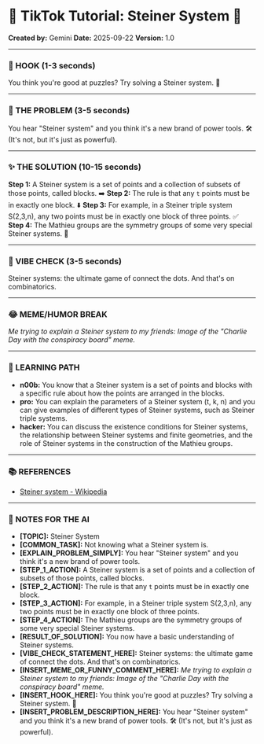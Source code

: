 
# 🎵 TikTok Tutorial: Steiner System 🎵

**Created by:** Gemini
**Date:** 2025-09-22
**Version:** 1.0

---

### 🤩 HOOK (1-3 seconds)

You think you're good at puzzles? Try solving a Steiner system. 🤯

---

### 🤔 THE PROBLEM (3-5 seconds)

You hear "Steiner system" and you think it's a new brand of power tools. 🛠️ (It's not, but it's just as powerful).

---

### ✨ THE SOLUTION (10-15 seconds)

**Step 1:** A Steiner system is a set of points and a collection of subsets of those points, called blocks. ➡️
**Step 2:** The rule is that any `t` points must be in exactly one block. ⬇️
**Step 3:** For example, in a Steiner triple system S(2,3,n), any two points must be in exactly one block of three points. ✅
**Step 4:** The Mathieu groups are the symmetry groups of some very special Steiner systems. 🎉

---

### 💅 VIBE CHECK (3-5 seconds)

Steiner systems: the ultimate game of connect the dots. And that's on combinatorics.

---

### 😂 MEME/HUMOR BREAK

*Me trying to explain a Steiner system to my friends:*
*Image of the "Charlie Day with the conspiracy board" meme.*

---

### 🧠 LEARNING PATH

*   **n00b:** You know that a Steiner system is a set of points and blocks with a specific rule about how the points are arranged in the blocks.
*   **pro:** You can explain the parameters of a Steiner system (t, k, n) and you can give examples of different types of Steiner systems, such as Steiner triple systems.
*   **hacker:** You can discuss the existence conditions for Steiner systems, the relationship between Steiner systems and finite geometries, and the role of Steiner systems in the construction of the Mathieu groups.

---

### 📚 REFERENCES

*   [Steiner system - Wikipedia](https://en.wikipedia.org/wiki/Steiner_system)

---

### 📝 NOTES FOR THE AI

*   **[TOPIC]:** Steiner System
*   **[COMMON_TASK]:** Not knowing what a Steiner system is.
*   **[EXPLAIN_PROBLEM_SIMPLY]:** You hear "Steiner system" and you think it's a new brand of power tools.
*   **[STEP_1_ACTION]:** A Steiner system is a set of points and a collection of subsets of those points, called blocks.
*   **[STEP_2_ACTION]:** The rule is that any `t` points must be in exactly one block.
*   **[STEP_3_ACTION]:** For example, in a Steiner triple system S(2,3,n), any two points must be in exactly one block of three points.
*   **[STEP_4_ACTION]:** The Mathieu groups are the symmetry groups of some very special Steiner systems.
*   **[RESULT_OF_SOLUTION]:** You now have a basic understanding of Steiner systems.
*   **[VIBE_CHECK_STATEMENT_HERE]:** Steiner systems: the ultimate game of connect the dots. And that's on combinatorics.
*   **[INSERT_MEME_OR_FUNNY_COMMENT_HERE]:** *Me trying to explain a Steiner system to my friends:*
*Image of the "Charlie Day with the conspiracy board" meme.*
*   **[INSERT_HOOK_HERE]:** You think you're good at puzzles? Try solving a Steiner system. 🤯
*   **[INSERT_PROBLEM_DESCRIPTION_HERE]:** You hear "Steiner system" and you think it's a new brand of power tools. 🛠️ (It's not, but it's just as powerful).
